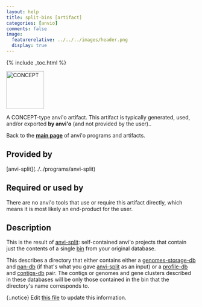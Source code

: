 ```yaml
---
layout: help
title: split-bins [artifact]
categories: [anvio]
comments: false
image:
  featurerelative: ../../../images/header.png
  display: true
---
```



{% include _toc.html %}


<img src="../../images/icons/CONCEPT.png" alt="CONCEPT" style="width:100px; border:none" />

A CONCEPT-type anvi'o artifact. This artifact is typically generated, used, and/or exported **by anvi'o** (and not provided by the user)..

Back to the **[main page](../../)** of anvi'o programs and artifacts.

## Provided by


<p style="text-align: left" markdown="1"><span class="artifact-p">[anvi-split](../../programs/anvi-split)</span></p>


## Required or used by


There are no anvi'o tools that use or require this artifact directly, which means it is most likely an end-product for the user.


## Description

This is the result of <span class="artifact-n">[anvi-split](/help/7/programs/anvi-split)</span>: self-contained anvi'o projects that contain just the contents of a single <span class="artifact-n">[bin](/help/7/artifacts/bin)</span> from your original database. 

This describes a directory that either contains either a <span class="artifact-n">[genomes-storage-db](/help/7/artifacts/genomes-storage-db)</span> and <span class="artifact-n">[pan-db](/help/7/artifacts/pan-db)</span> (if that's what you gave <span class="artifact-n">[anvi-split](/help/7/programs/anvi-split)</span> as an input) or a <span class="artifact-n">[profile-db](/help/7/artifacts/profile-db)</span> and <span class="artifact-n">[contigs-db](/help/7/artifacts/contigs-db)</span> pair. The contigs or genomes and gene clusters described in these databases will be only those contained in the bin that the directory's name corresponds to.  


{:.notice}
Edit [this file](https://github.com/merenlab/anvio/tree/master/anvio/docs/artifacts/split-bins.md) to update this information.

